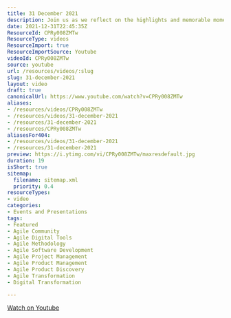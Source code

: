 ```yaml
---
title: 31 December 2021
description: Join us as we reflect on the highlights and memorable moments of 2021, capturing the essence of the year in a captivating visual journey.
date: 2021-12-31T22:45:35Z
ResourceId: CPRy008ZMTw
ResourceType: videos
ResourceImport: true
ResourceImportSource: Youtube
videoId: CPRy008ZMTw
source: youtube
url: /resources/videos/:slug
slug: 31-december-2021
layout: video
draft: true
canonicalUrl: https://www.youtube.com/watch?v=CPRy008ZMTw
aliases:
- /resources/videos/CPRy008ZMTw
- /resources/videos/31-december-2021
- /resources/31-december-2021
- /resources/CPRy008ZMTw
aliasesFor404:
- /resources/videos/31-december-2021
- /resources/31-december-2021
preview: https://i.ytimg.com/vi/CPRy008ZMTw/maxresdefault.jpg
duration: 19
isShort: true
sitemap:
  filename: sitemap.xml
  priority: 0.4
resourceTypes:
- video
categories:
- Events and Presentations
tags:
- Featured
- Agile Community
- Agile Digital Tools
- Agile Methodology
- Agile Software Development
- Agile Project Management
- Agile Product Management
- Agile Product Discovery
- Agile Transformation
- Digital Transformation

---
```

  
 [Watch on Youtube](https://www.youtube.com/watch?v=CPRy008ZMTw)

